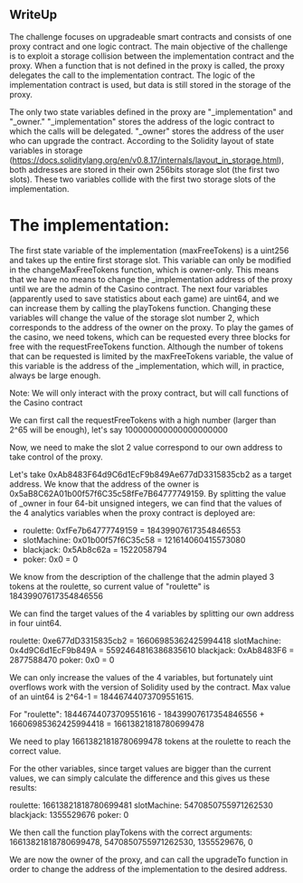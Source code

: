 ## WriteUp

The challenge focuses on upgradeable smart contracts and consists of one proxy contract and one logic contract.
The main objective of the challenge is to exploit a storage collision between the implementation contract and the proxy.
When a function that is not defined in the proxy is called, the proxy delegates the call to the implementation contract. The logic of the implementation contract is used, but data is still stored in the storage of the proxy.


The only two state variables defined in the proxy are "_implementation" and "_owner."
"_implementation" stores the address of the logic contract to which the calls will be delegated. "_owner" stores the address of the user who can upgrade the contract.
According to the Solidity layout of state variables in storage (https://docs.soliditylang.org/en/v0.8.17/internals/layout_in_storage.html), both addresses are stored in their own 256bits storage slot (the first two slots).
These two variables collide with the first two storage slots of the implementation.


# The implementation:

The first state variable of the implementation (maxFreeTokens) is a uint256 and takes up the entire first storage slot. This variable can only be modified in the changeMaxFreeTokens function, which is owner-only. This means that we have no means to change the _implementation address of the proxy until we are the admin of the Casino contract.
The next four variables (apparently used to save statistics about each game) are uint64, and we can increase them by calling the playTokens function. Changing these variables will change the value of the storage slot number 2, which corresponds to the address of the owner on the proxy.
To play the games of the casino, we need tokens, which can be requested every three blocks for free with the requestFreeTokens function. Although the number of tokens that can be requested is limited by the maxFreeTokens variable, the value of this variable is the address of the _implementation, which will, in practice, always be large enough.



Note: We will only interact with the proxy contract, but will call functions of the Casino contract

We can first call the requestFreeTokens with a high number (larger than 2^65 will be enough), let's say
100000000000000000000


Now, we need to make the slot 2 value correspond to our own address to take control of the proxy.

Let's take 0xAb8483F64d9C6d1EcF9b849Ae677dD3315835cb2 as a target address. We know that the address of the owner is 0x5aB8C62A01b00f57f6C35c58fFe7B64777749159. By splitting the value of _owner in four 64-bit unsigned integers, we can find that the values of the 4 analytics variables when the proxy contract is deployed are:

* roulette: 0xfFe7b64777749159 = 18439907617354846553
* slotMachine: 0x01b00f57f6C35c58 = 121614060415573080
* blackjack: 0x5Ab8c62a = 1522058794
* poker: 0x0 = 0

We know from the description of the challenge that the admin played 3 tokens at the roulette, so current value of
"roulette" is 18439907617354846556

We can find the target values of the 4 variables by splitting our own address in four uint64.

roulette: 0xe677dD3315835cb2 = 16606985362425994418
slotMachine: 0x4d9C6d1EcF9b849A = 5592464816386835610
blackjack: 0xAb8483F6 = 2877588470
poker: 0x0 = 0


We can only increase the values of the 4 variables, but fortunately uint overflows work with the version of Solidity used by the contract. Max value of an uint64 is 2^64-1 = 18446744073709551615.

For "roulette": 18446744073709551616 - 18439907617354846556 + 16606985362425994418 = 16613821818780699478

We need to play 16613821818780699478 tokens at the roulette to reach the correct value.



For the other variables, since target values are bigger than the current values, we can simply calculate the difference and this gives us these results:

roulette: 16613821818780699481
slotMachine: 5470850755971262530
blackjack: 1355529676
poker: 0

We then call the function playTokens with the correct arguments:
16613821818780699478, 5470850755971262530, 1355529676, 0

We are now the owner of the proxy, and can call the upgradeTo function in order to change the address of the implementation to the desired address.